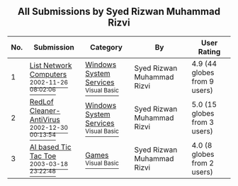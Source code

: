 ﻿<div align="center">

## All Submissions by Syed Rizwan Muhammad Rizvi

</div>

No.  | Submission | Category | By   | User Rating
---- | ---------- | -------- | ---- | -----------
1 | [List Network Computers<br /><sup>2002-11-26 08:02:06</sup>](https://github.com/Planet-Source-Code/syed-rizwan-muhammad-rizvi-list-network-computers__1-41062) | [Windows System Services<br /><sup>Visual Basic</sup>](../ByCategory/windows-system-services__1-35.md) | Syed Rizwan Muhammad Rizvi | 4.9 (44 globes from 9 users)
2 | [RedLof Cleaner\-AntiVirus<br /><sup>2002-12-30 00:13:54</sup>](https://github.com/Planet-Source-Code/syed-rizwan-muhammad-rizvi-redlof-cleaner-antivirus__1-42220) | [Windows System Services<br /><sup>Visual Basic</sup>](../ByCategory/windows-system-services__1-35.md) | Syed Rizwan Muhammad Rizvi | 5.0 (15 globes from 3 users)
3 | [AI based Tic Tac Toe<br /><sup>2003-03-18 23:22:48</sup>](https://github.com/Planet-Source-Code/syed-rizwan-muhammad-rizvi-ai-based-tic-tac-toe__1-44198) | [Games<br /><sup>Visual Basic</sup>](../ByCategory/games__1-38.md) | Syed Rizwan Muhammad Rizvi | 4.0 (8 globes from 2 users)
